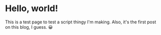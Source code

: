 # Hello, world!

This is a test page to test a script thingy I'm making.
Also, it's the first post on this blog, I guess. 😀